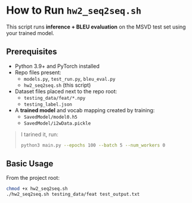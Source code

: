 # How to Run `hw2_seq2seq.sh`

This script runs **inference + BLEU evaluation** on the MSVD test set using your trained model.

## Prerequisites

- Python 3.9+ and PyTorch installed
- Repo files present:
  - `models.py`, `test_run.py`, `bleu_eval.py`
  - `hw2_seq2seq.sh` (this script)
- Dataset files placed next to the repo root:
  - `testing_data/feat/*.npy`
  - `testing_label.json`
- A **trained model** and vocab mapping created by training:
  - `SavedModel/model0.h5`
  - `SavedModel/i2wData.pickle`

> I tarined it, run:
> ```bash
> python3 main.py --epochs 100 --batch 5 --num_workers 0
> ```

## Basic Usage

From the project root:

```bash
chmod +x hw2_seq2seq.sh
./hw2_seq2seq.sh testing_data/feat test_output.txt
